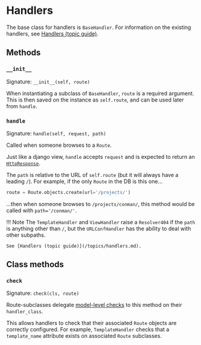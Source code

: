 # Handlers

The base class for handlers is `BaseHandler`. For information on the existing
handlers, see [Handlers (topic guide)](/topics/handlers.md).


## Methods

###  `__init__`

Signature: `__init__(self, route)`

When instantiating a subclass of `BaseHandler`, `route` is a required argument.
This is then saved on the instance as `self.route`, and can be used later from
`handle`.

### `handle`

Signature: `handle(self, request, path)`

Called when someone browses to a `Route`.

Just like a django view, `handle` accepts `request` and is expected to return
an [`HttpResponse`][django-response].

The `path` is relative to the URL of `self.route` (but it will always have a
leading `/`). For example, if the only `Route` in the DB is this one...

```python
route = Route.objects.create(url='/projects/')
```

...then when someone browses to `/projects/conman/`, this method would be
called with `path='/conman/'`.

!!! Note
    The `TemplateHandler` and `ViewHandler` raise a `Resolver404` if the `path`
    is anything other than `/`, but the `URLConfHandler` has the ability to
    deal with other subpaths.

    See [Handlers (topic guide)](/topics/handlers.md).


## Class methods

### `check`

Signature: `check(cls, route)`

Route-subclasses delegate [model-level checks][django-checks] to this method on
their `handler_class`.

This allows handlers to check that their associated `Route` objects are
correctly configured. For example, `TemplateHandler` checks that a
`template_name` attribute exists on associated `Route` subclasses.


[django-checks]: https://docs.djangoproject.com/en/stable/topics/checks/#field-model-manager-and-database-checks
[django-response]: https://docs.djangoproject.com/en/stable/topics/http/views/
